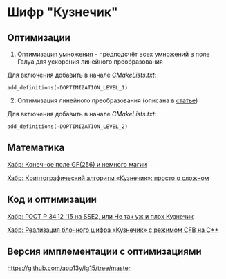 # Шифр "Кузнечик"

## Оптимизации
1. Оптимизация умножения - предподсчёт всех умножений в поле Галуа для ускорения линейного преобразования

Для включения добавить в начале *CMakeLists.txt*:
```
add_definitions(-DOPTIMIZATION_LEVEL_1)
```

2. Оптимизация линейного преобразования (описана в [статье](https://habr.com/ru/articles/312224/))

Для включения добавить в начале *CMakeLists.txt*:
```
add_definitions(-DOPTIMIZATION_LEVEL_2)
```


## Математика
[Хабр: Конечное поле GF(256) и немного магии](https://habr.com/ru/articles/279197/)

[Хабр: Криптографический алгоритм «Кузнечик»: просто о сложном](https://habr.com/ru/articles/459004/)

## Код и оптимизации

[Хабр: ГОСТ Р 34.12 '15 на SSE2, или Не так уж и плох Кузнечик](https://habr.com/ru/articles/312224/)

[Хабр: Реализация блочного шифра «Кузнечик» с режимом CFB на С++](https://habr.com/ru/articles/313932/)

## Версия имплементации с оптимизациями
https://github.com/app13y/lg15/tree/master